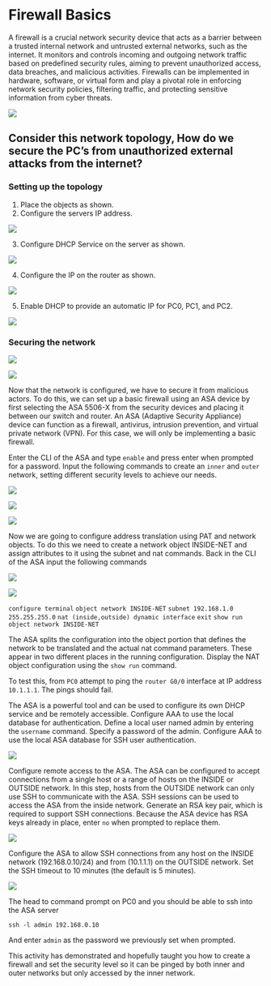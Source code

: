 # Firewall Basics

A firewall is a crucial network security device that acts as a barrier between a trusted internal network and untrusted external networks, such as the internet. It monitors and controls incoming and outgoing network traffic based on predefined security rules, aiming to prevent unauthorized access, data breaches, and malicious activities. Firewalls can be implemented in hardware, software, or virtual form and play a pivotal role in enforcing network security policies, filtering traffic, and protecting sensitive information from cyber threats.

![](topology.png)

## Consider this network topology, How do we secure the PC’s from unauthorized external attacks from the internet?

### Setting up the topology

1. Place the objects as shown.
2. Configure the servers IP address.

![](server-desktop-ip.png)

3. Configure DHCP Service on the server as shown.

![](dhcp-config.png)

4. Configure the IP on the router as shown.

![](routerip.png)

5. Enable DHCP to provide an automatic IP for PC0, PC1, and PC2.

![](PC0DHCP.png)

### Securing the network

![](securenetwork.png)

![](asalocation.png)

Now that the network is configured, we have to secure it from malicious actors. To do this, we can set up a basic firewall using an ASA device by first selecting the ASA 5506-X from the security devices and placing it between our switch and router. An ASA (Adaptive Security Appliance) device can function as a firewall, antivirus, intrusion prevention, and virtual private network (VPN). For this case, we will only be implementing a basic firewall.

Enter the CLI of the ASA and type `enable` and press enter when prompted for a password. Input the following commands to create an `inner` and `outer` network, setting different security levels to achieve our needs.

![](config0.png)

![](config1.png)

![](config2.png)

Now we are going to configure address translation using PAT and network objects.
To do this we need to create a network object INSIDE-NET and assign attributes to it using the subnet and nat commands.
Back in the CLI of the ASA input the following commands

![](config3.png)

![](config4.png)

```configure terminal```
```object network INSIDE-NET```
```subnet 192.168.1.0 255.255.255.0```
```nat (inside,outside) dynamic interface```
``exit``
```show run object network INSIDE-NET``` 


The ASA splits the configuration into the object portion that defines the network to be translated and the actual nat command parameters. These appear in two different places in the running configuration. Display the NAT object configuration using the `show run` command.

To test this, from `PC0` attempt to ping the `router G0/0` interface at IP address `10.1.1.1`. The pings should fail.

The ASA is a powerful tool and can be used to configure its own DHCP service and be remotely accessible. Configure AAA to use the local database for authentication. Define a local user named admin by entering the `username` command. Specify a password of the admin. Configure AAA to use the local ASA database for SSH user authentication.

![](config5.png)

Configure remote access to the ASA. The ASA can be configured to accept connections from a single host or a range of hosts on the INSIDE or OUTSIDE network. In this step, hosts from the OUTSIDE network can only use SSH to communicate with the ASA. SSH sessions can be used to access the ASA from the inside network. Generate an RSA key pair, which is required to support SSH connections. Because the ASA device has RSA keys already in place, enter `no` when prompted to replace them.

![](config6.png)

Configure the ASA to allow SSH connections from any host on the INSIDE network (192.168.0.10/24) and from (10.1.1.1) on the OUTSIDE network. Set the SSH timeout to 10 minutes (the default is 5 minutes).

![](config6.png)

The head to command prompt on PC0 and you should be able to ssh into the ASA server

```ssh -l admin 192.168.0.10```
 
And enter `admin` as the password we previously set when prompted.

This activity has demonstrated and hopefully taught you how to create a firewall and set the security level so it can be pinged by both inner and outer networks but only accessed by the inner network. 

